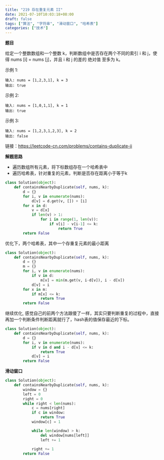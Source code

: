 ```yaml
---
title: "219 存在重复元素 II"
date: 2021-07-10T10:03:18+08:00
draft: false
tags: ["算法", "字符串", "滑动窗口", "哈希表"]
categories: ["技术"]
---
```

**题目**

给定一个整数数组和一个整数 k，判断数组中是否存在两个不同的索引 i 和 j，使得 nums [i] = nums [j]，并且 i 和 j 的差的 绝对值 至多为 k。

示例 1:
```
输入: nums = [1,2,3,1], k = 3
输出: true
```
示例 2:
```
输入: nums = [1,0,1,1], k = 1
输出: true
```
示例 3:
```
输入: nums = [1,2,3,1,2,3], k = 2
输出: false
```

链接：https://leetcode-cn.com/problems/contains-duplicate-ii

**解题思路**

* 遍历数组所有元素，将下标数组存在一个哈希表中
* 遍历哈希表，针对重复的元素，判断是否存在距离小于等于k

```python
class Solution(object):
    def containsNearbyDuplicate(self, nums, k):
        d = {}
        for i, v in enumerate(nums):
            d[v] = d.get(v, []) + [i]
        for x in d:
            v = d[x]
            if len(v) > 1:
                for i in range(1, len(v)):
                    if v[i] - v[i-1] <= k:
                        return True
        return False
```

优化下，两个哈希表，其中一个存重复元素的最小距离

```python
class Solution(object):
    def containsNearbyDuplicate(self, nums, k):
        d = {}
        m = {}
        for i, v in enumerate(nums):
            if v in d:
                m[v] = min(m.get(v, i-d[v]), i - d[v])
            d[v] = i
        for x in m:
            if m[x] <= k:
                return True
        return False
```

继续优化, 感觉自己的前两个方法跟傻了一样，其实只要判断重复的过程中，直接再加一个判断条件判断距离就行了，hash表的值保存最近的下标。

```python
class Solution(object):
    def containsNearbyDuplicate(self, nums, k):
        d = {}
        for i, v in enumerate(nums):
            if v in d and i - d[v] <= k:
                return True
            d[v] = i
        return False
```

**滑动窗口**

```python
class Solution(object):
    def containsNearbyDuplicate(self, nums, k):
        window = {}
        left = 0
        right = 0
        while right < len(nums):
            c = nums[right]
            if c in window:
                return True
            window[c] = 1

            while len(window) > k:
                del window[nums[left]]
                left += 1
            
            right += 1
        return False
```